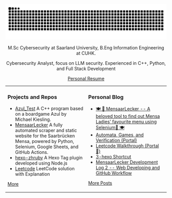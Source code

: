   

<p align="center">
  <img src="https://github.com/greenmeeple/greenmeeple/blob/output/github-contribution-grid-snake.svg"/>
</p>

<p align="center"> M.Sc Cybersecurity at Saarland University, B.Eng Information Engineering at CUHK. </p>  
<p align="center"> Cybersecurity Analyst, focus on LLM security. Experienced in C++, Python, and Full Stack Development </p>  
<p align="center"><a href="https://greenmeeple.github.io/about/resume.pdf" align="center">Personal Resume</a></p>


<table align="center"><tr>
<td valign="top" width="33%">

### Projects and Repos  
- [Azul_Test](https://github.com/xindoo/eng-practices-cn) A C++ program based on a boardgame Azul by Michael Kiesling.
- [MensaarLecker](https://github.com/GreenMeeple/MensaarLecker) A fully automated scraper and static website for the Saarbrücken Mensa, powered by Python, Selenium, Google Sheets, and GitHub Actions.
- [hexo-zhruby](https://github.com/GreenMeeple/hexo-zhruby) A Hexo Tag plugin developed using Node.js
- [Leetcode](https://github.com/GreenMeeple/Leetcode/index) LeetCode solution with Explanation  
   
[More](https://github.com/GreenMeeple/)	 

	
</td>
<td valign="top" width="33%">

### Personal Blog
- [🍽 🥨 MensaarLecker -- A beloved tool to find out Mensa Ladies' favourite menu using Selenium🥨 🍽](https://greenmeeple.github.io/projects/mensaar/)
- [Automata, Games, and Verification (Portal)](https://greenmeeple.github.io/AGV/agv/)
- [Leetcode Walkthrough (Portal 🚪)](https://greenmeeple.github.io/LeetCode/index/)
- [3-hexo Shortcut](https://greenmeeple.github.io/3_hexo_Shortcut/)
- [MensaarLecker Development Log 2 -- Web Developing and GitHub Workflow](https://greenmeeple.github.io/projects/mensaarlog2/)

[More Posts](https://greenmeeple.github.io/)

</td>
</tr></table>
